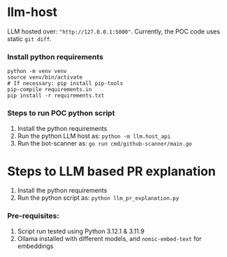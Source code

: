 # llm-host
LLM hosted over: `"http://127.0.0.1:5000"`. Currently, the POC code uses static `git diff`.

### Install python requirements
    python -m venv venv
    source venv/bin/activate
    # If necessary: pip install pip-tools
    pip-compile requirements.in
    pip install -r requirements.txt 

### Steps to run POC python script
1. Install the python requirements
2. Run the python LLM host as: `python -m llm.host_api`
3. Run the bot-scanner as: `go run cmd/github-scanner/main.go`

# Steps to LLM based PR explanation
1. Install the python requirements
2. Run the python script as: `python llm_pr_explanation.py`

### Pre-requisites:
1. Script run tested using Python 3.12.1 & 3.11.9
2. Ollama installed with different models, and `nomic-embed-text` for embeddings

